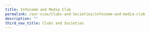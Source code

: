 ```yaml
---
title: Infocomm and Media Club
permalink: /our-ccas/Clubs-and-Societies/infocomm-and-media-club
description: ""
third_nav_title: Clubs and Societies
---
```

